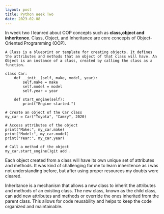 ```yaml
---
layout: post
title: Python Week Two
date: 2023-02-08
---
```


In week two I leanred about OOP concepts such as **class,object and inheritence**. Class, Object, and Inheritance are core concepts of Object-Oriented Programming (OOP). 

```
A Class is a blueprint or template for creating objects. It defines the attributes and methods that an object of that class will have. An Object is an instance of a class, created by calling the class as a function.

class Car:
    def __init__(self, make, model, year):
        self.make = make
        self.model = model
        self.year = year

    def start_engine(self):
        print("Engine started.")

# Create an object of the Car class
my_car = Car("Toyota", "Camry", 2020)

# Access attributes of the object
print("Make:", my_car.make)
print("Model:", my_car.model)
print("Year:", my_car.year)

# Call a method of the object
my_car.start_engine()git add .
```
Each object created from a class will have its own unique set of attributes and methods.
It was kind of challenging for me to learn inheritence as i was not understanding before, but after using proper resources my doubts were cleared.
 
Inheritance is a mechanism that allows a new class to inherit the attributes and methods of an existing class. The new class, known as the child class, can add new attributes and methods or override the ones inherited from the parent class. This allows for code reusability and helps to keep the code organized and maintainable.
  
